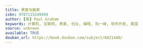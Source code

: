 ```yaml
---
title: 黑客与画家
isbn: 9787115249494
author: [美] Paul Graham
keywords: 计算机, 互联网, 黑客, 创业, 编程, 阮一峰, 软件开发, 美国
source: unknown
available: TRUE
douban_url: https://book.douban.com/subject/6021440/
---
```

